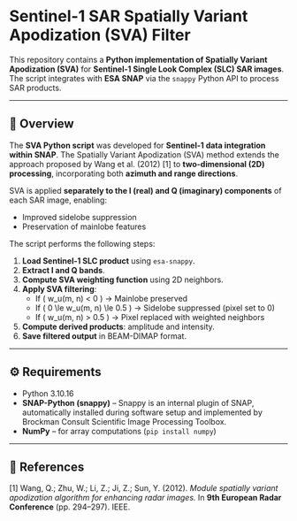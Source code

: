 # Sentinel-1 SAR Spatially Variant Apodization (SVA) Filter

This repository contains a **Python implementation of Spatially Variant Apodization (SVA)** for **Sentinel-1 Single Look Complex (SLC) SAR images**. The script integrates with **ESA SNAP** via the `snappy` Python API to process SAR products.

---

## 📖 Overview

The **SVA Python script** was developed for **Sentinel-1 data integration within SNAP**. The Spatially Variant Apodization (SVA) method extends the approach proposed by Wang et al. (2012) [1] to **two-dimensional (2D) processing**, incorporating both **azimuth and range directions**.  

SVA is applied **separately to the I (real) and Q (imaginary) components** of each SAR image, enabling:

- Improved sidelobe suppression  
- Preservation of mainlobe features  

The script performs the following steps:

1. **Load Sentinel-1 SLC product** using `esa-snappy`.
2. **Extract I and Q bands**.
3. **Compute SVA weighting function** using 2D neighbors.
4. **Apply SVA filtering**:
   - If \( w_u(m, n) < 0 \) → Mainlobe preserved  
   - If \( 0 \le w_u(m, n) \le 0.5 \) → Sidelobe suppressed (pixel set to 0)  
   - If \( w_u(m, n) > 0.5 \) → Pixel replaced with weighted neighbors  
5. **Compute derived products**: amplitude and intensity.
6. **Save filtered output** in BEAM-DIMAP format.

---

## ⚙️ Requirements

- Python 3.10.16  
- **SNAP-Python (snappy)** – Snappy is an internal plugin of SNAP, automatically installed during software setup and implemented by Brockman Consult Scientific Image Processing Toolbox.  
- **NumPy** – for array computations (`pip install numpy`)

---

## 🔗 References

[1] Wang, Q.; Zhu, W.; Li, Z.; Ji, Z.; Sun, Y. (2012). *Module spatially variant apodization algorithm for enhancing radar images.* In **9th European Radar Conference** (pp. 294–297). IEEE.
